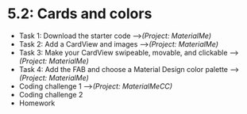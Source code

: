 # 5.2: Cards and colors

* Task 1: Download the starter code -->*(Project: MaterialMe)*
* Task 2: Add a CardView and images -->*(Project: MaterialMe)*
* Task 3: Make your CardView swipeable, movable, and clickable -->*(Project: MaterialMe)*
* Task 4: Add the FAB and choose a Material Design color palette -->*(Project: MaterialMe)*
* Coding challenge 1 -->*(Project: MaterialMeCC)*
* Coding challenge 2
* Homework
